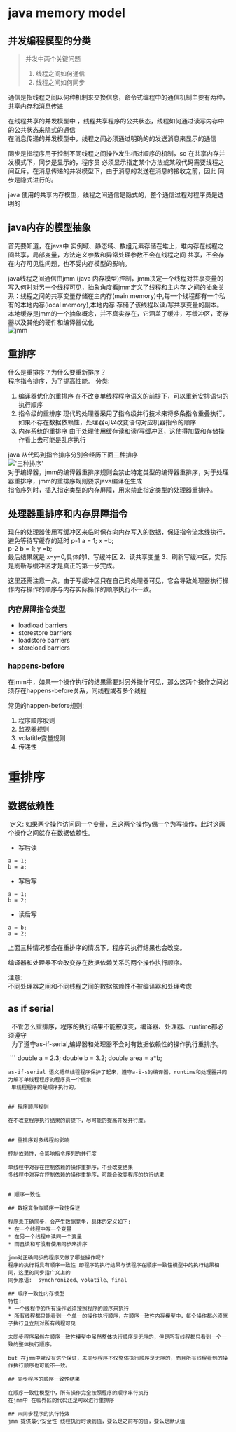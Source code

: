 # java memory model

##  并发编程模型的分类

 > 并发中两个关键问题   
 >1. 线程之间如何通信   
 >2. 线程之间如何同步      
  
通信是指线程之间以何种机制来交换信息，命令式编程中的通信机制主要有两种，共享内存和消息传递    
 
在线程共享的并发模型中 ，线程共享程序的公共状态，线程如何通过读写内存中的公共状态来隐式的通信    
在消息传递的并发模型中，线程之间必须通过明确的的发送消息来显示的通信     
 
同步是指程序用于控制不同线程之间操作发生相对顺序的机制，so 在共享内存并发模式下，同步是显示的，程序员
必须显示指定某个方法或某段代码需要线程之间互斥。在消息传递的并发模型下，由于消息的发送在消息的接收之前，因此
同步是隐式进行的。    

java 使用的共享内存模型，线程之间通信是隐式的，整个通信过程对程序员是透明的

## java内存的模型抽象
首先要知道，在java中 实例域、静态域、数组元素存储在堆上，堆内存在线程之间共享，局部变量，方法定义参数和异常处理参数不会在线程之间
共享，不会存在内存可见性问题，也不受内存模型的影响。

java线程之间通信由jmm (java 内存模型)控制，jmm决定一个线程对共享变量的写入何时对另一个线程可见，抽象角度看jmm定义了线程和主内存
之间的抽象关系：线程之间的共享变量存储在主内存(main memory)中,每一个线程都有一个私有的本地内存(local memory),本地内存
存储了该线程以读/写共享变量的副本。本地缓存是jmm的一个抽象概念，并不真实存在，它涵盖了缓冲，写缓冲区，寄存器以及其他的硬件和编译器优化      
![jmm]()    


## 重排序

什么是重排序？为什么要重新排序？    
程序指令排序，为了提高性能。
分类:   
1. 编译器优化的重排序
       在不改变单线程程序语义的前提下，可以重新安排语句的执行顺序
2. 指令级的重排序
  现代的处理器采用了指令级并行技术来将多条指令重叠执行，如果不存在数据依赖性，处理器可以改变语句对应机器指令的顺序
3. 内存系统的重排序
   由于处理使用缓存读和读/写缓冲区，这使得加载和存储操作看上去可能是乱序执行      
   
java 从代码到指令排序分别会经历下面三种排序        
!['三种排序']()    
对于编译器，jmm的编译器重排序规则会禁止特定类型的编译器重排序，对于处理器重排序，jmm的重排序规则要求java编译在生成   
指令序列时，插入指定类型的内存屏障，用来禁止指定类型的处理器重排序。

## 处理器重排序和内存屏障指令

现在的处理器使用写缓冲区来临时保存向内存写入的数据，保证指令流水线执行，避免等待写缓存的延时
p-1  a = 1; x =b;   
p-2  b = 1; y =b;   
最后结果就是 x=y=0,具体的1、写缓冲区 2、读共享变量 3、刷新写缓冲区，实际是刷新写缓冲区才是真正的第一步完成。      

这里还需注意一点，由于写缓冲区只在自己的处理器可见，它会导致处理器执行操作内存操作的顺序与内存实际操作的顺序执行不一致。     

### 内存屏障指令类型

* loadload barriers
* storestore barriers
* loadstore barriers
* storeload barriers

### happens-before

在jmm中，如果一个操作执行的结果需要对另外操作可见，那么这两个操作之间必须存在happens-before关系，同线程或者多个线程 

常见的happen-before规则:    
1. 程序顺序股则
2. 监视器规则
3. volatitle变量规则
4. 传递性

# 重排序   

## 数据依赖性  
  定义:  如果两个操作访问同一个变量，且这两个操作y偶一个为写操作，此时这两个操作之间就存在数据依赖性。    
 
* 写后读
 ```
 a = 1;
 b = a;
 ```
* 写后写
```
a = 1;
b = 2;
```

* 读后写
 ```
 a = b;
 a = 2;
 ```
 上面三种情况都会在重排序的情况下，程序的执行结果也会改变。
 
 编译器和处理器不会改变存在数据依赖关系的两个操作执行顺序。
 
 注意:   
 不同处理器之间和不同线程之间的数据依赖性不被编译器和处理考虑  
 
 ## as if  serial 
   不管怎么重排序，程序的执行结果不能被改变，编译器、处理器、runtime都必须遵守    
   为了遵守as-if-serial,编译器和处理器不会对有数据依赖性的操作执行重排序。  
   
  ```
  double a = 2.3;
  double b = 3.2;
  double area = a*b;
  ```
  as-if-serial 语义把单线程程序保护了起来，遵守a-i-s的编译器，runtime和处理器共同为编写单线程程序的程序员一个假象
  单线程程序的是顺序执行的。    


## 程序顺序规则
 
 在不改变程序执行结果的前提下，尽可能的提高开发并行度。  
 
 
 ## 重排序对多线程的影响
 
 控制依赖性，会影响指令序列的并行度    
 
 单线程中对存在控制依赖的操作重排序，不会改变结果    
 多线程中对存在控制依赖的操作重排序，可能会改变程序的执行结果   
 
 
# 顺序一致性

## 数据竞争与顺序一致性保证

程序未正确同步，会产生数据竞争，具体的定义如下:
* 在一个线程中写一个变量
* 在另一个线程中读同一个变量
* 而且读和写没有使用同步来排序

jmm对正确同步的程序又做了哪些操作呢?
程序的执行将具有顺序一致性 即程序的执行结果与该程序在顺序一致性模型中的执行结果相同，这里的同步指广义上的
同步原语:  synchronized、volatile、final

## 顺序一致性内存模型
特性:   
* 一个线程中的所有操作必须按照程序的顺序来执行
* 所有线程都只能看到一个单一的操作执行顺序，在顺序一致性内存模型中，每个操作都必须原子执行且立刻对所有线程可见

未同步程序虽然在顺序一致性模型中虽然整体执行顺序是无序的，但是所有线程都只看到一个一致的整体执行顺序。

but 在jmm中就没有这个保证，未同步程序不仅整体执行顺序是无序的，而且所有线程看到的操作执行顺序也可能不一致。

## 同步程序的顺序一致性结果

在顺序一致性模型中，所有操作完全按照程序的顺序串行执行    
在jmm中 在临界区的代码还是可以进行重排序

## 未同步程序的执行特效  
jmm 提供最小安全性 线程执行时读到值，要么是之前写的值，要么是默认值










